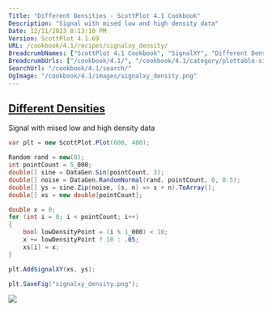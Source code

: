 ```yaml
---
Title: "Different Densities - ScottPlot 4.1 Cookbook"
Description: "Signal with mised low and high density data"
Date: 12/11/2023 8:13:10 PM
Version: ScottPlot 4.1.69
URL: /cookbook/4.1/recipes/signalxy_density/
BreadcrumbNames: ["ScottPlot 4.1 Cookbook", "SignalXY", "Different Densities"]
BreadcrumbUrls: ["/cookbook/4.1/", "/cookbook/4.1/category/plottable-signalxy", "/cookbook/4.1/recipes/signalxy_density/"]
SearchUrl: "/cookbook/4.1/search/"
OgImage: "/cookbook/4.1/images/signalxy_density.png"
---
```


<h2><a id='different-densities' href='/cookbook/4.1/recipes/signalxy_density/'>Different Densities</a></h2>

Signal with mised low and high density data

```cs
var plt = new ScottPlot.Plot(600, 400);

Random rand = new(0);
int pointCount = 5_000;
double[] sine = DataGen.Sin(pointCount, 3);
double[] noise = DataGen.RandomNormal(rand, pointCount, 0, 0.5);
double[] ys = sine.Zip(noise, (s, n) => s + n).ToArray();
double[] xs = new double[pointCount];

double x = 0;
for (int i = 0; i < pointCount; i++)
{
    bool lowDensityPoint = (i % 1_000) < 10;
    x += lowDensityPoint ? 10 : .05;
    xs[i] = x;
}

plt.AddSignalXY(xs, ys);

plt.SaveFig("signalxy_density.png");
```

<img src='../../images/signalxy_density.png' class='d-block mx-auto my-5' />


